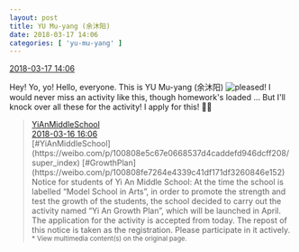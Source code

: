 ```yaml
---
layout: post
title: YU Mu-yang (余沐阳)
date: 2018-03-17 14:06
categories: [ 'yu-mu-yang' ]
---
```


<div class="weibo-info">
  <a href="https://weibo.com/6505651747/G7MQY27Yr">2018-03-17 14:06</a>
</div>

Hey! Yo, yo! Hello, everyone. This is YU Mu-yang (余沐阳) ![pleased](https://img.t.sinajs.cn/t4/appstyle/expression/ext/normal/0b/tootha_org.gif)! I would never miss an activity like this, though homework's loaded … But I'll knock over all these for the activity! I apply for this! :grimacing::grimacing:

<!-- more -->

> <div class="weibo-post-name">
>   <a href="https://weibo.com/yianschool">YiAnMiddleSchool</a>
> </div>
> <div class="weibo-info">
>   <a href="https://weibo.com/6074218720/G7EdaaKf1">2018-03-16 16:06</a>
> </div>
> [#YiAnMiddleSchool](https://weibo.com/p/100808e5c67e0668537d4caddefd946dcff208/super_index) [#GrowthPlan](https://weibo.com/p/100808fe7264e4339c41df171df3260846e152)  
> Notice for students of Yi An Middle School:  
> At the time the school is labelled “Model School in Arts”, in order to promote the strength and test the growth of the students, the school decided to carry out the activity named “Yi An Growth Plan”, which will be launched in April. The application for the activity is accepted from today. The repost of this notice is taken as the registration. Please participate in it actively.  
> <small>* View multimedia content(s) on the original page.</small>
